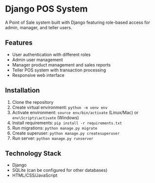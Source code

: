 # Django POS System
A Point of Sale system built with Django featuring role-based access for admin, manager, 
and teller users.
## Features
- User authentication with different roles
- Admin user management
- Manager product management and sales reports
- Teller POS system with transaction processing
- Responsive web interface
## Installation
1. Clone the repository
2. Create virtual environment: `python -m venv env`
3. Activate environment: `source env/bin/activate` (Linux/Mac) or `env\Scripts\activate` 
(Windows)
4. Install requirements: `pip install -r requirements.txt`
5. Run migrations: `python manage.py migrate`
6. Create superuser: `python manage.py createsuperuser`
7. Run server: `python manage.py runserver`
## Technology Stack
- Django
- SQLite (can be configured for other databases)
- HTML/CSS/JavaScript